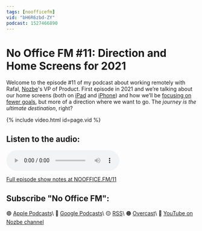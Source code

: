 ```yaml
---
tags: [noofficefm]
vid: "bH6R6zbd-ZY"
podcast: 1527466890
---
```


# No Office FM #11: Direction and Home Screens for 2021

Welcome to the episode #11 of my podcast about working remotely with Rafal, [Nozbe][n]'s VP of Product. First episode in 2021 and we’re talking about our home screens (both on [iPad](/ipadscreen) and [iPhone](/iphonescreen)) and how we’ll be [focusing on fewer goals](/2020), but more of a direction where we want to go. The *journey is the ultimate destination*, right?

{% include video.html id=page.vid %}

<!--More-->

## Listen to the audio:

<audio controls>
<source src="https://media.transistor.fm/4e7671b2/0371de95.mp3" type="audio/mpeg">
</audio>



[Full episode show notes at NOOFFICE.FM/11](https://nooffice.fm/11)

## Subscribe "No Office FM":

🟣 [Apple Podcasts](https://podcasts.apple.com/podcast/no-office/id1527466890)\\
🔵 [Google Podcasts](https://podcasts.google.com/feed/aHR0cHM6Ly9mZWVkcy50cmFuc2lzdG9yLmZtL25vb2ZmaWNl)\\
🟡 [RSS](https://nozbe.com/nooffice.rss)\\
🟠 [Overcast](https://overcast.fm/itunes1527466890/no-office)\\
🔴 [YouTube on Nozbe channel](https://youtube.com/NozbeCom)

<!--podcast: 1527466890-->

[n]: https://nozbe.com/?a=mike
[np]: https://nozbe.com/personal/?a=mike